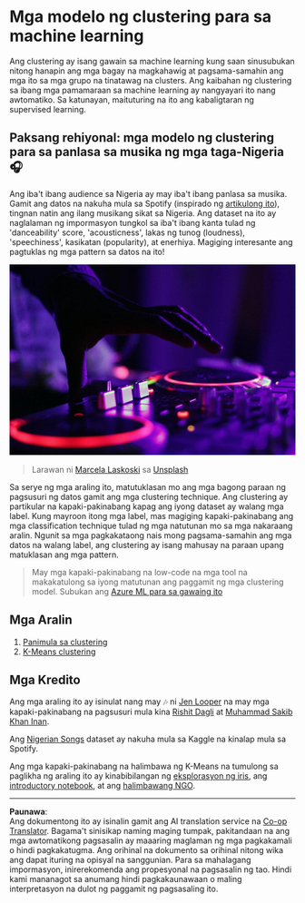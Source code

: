 <!--
CO_OP_TRANSLATOR_METADATA:
{
  "original_hash": "b28a3a4911584062772c537b653ebbc7",
  "translation_date": "2025-08-29T13:18:57+00:00",
  "source_file": "5-Clustering/README.md",
  "language_code": "tl"
}
-->
# Mga modelo ng clustering para sa machine learning

Ang clustering ay isang gawain sa machine learning kung saan sinusubukan nitong hanapin ang mga bagay na magkahawig at pagsama-samahin ang mga ito sa mga grupo na tinatawag na clusters. Ang kaibahan ng clustering sa ibang mga pamamaraan sa machine learning ay nangyayari ito nang awtomatiko. Sa katunayan, maituturing na ito ang kabaligtaran ng supervised learning.

## Paksang rehiyonal: mga modelo ng clustering para sa panlasa sa musika ng mga taga-Nigeria 🎧

Ang iba't ibang audience sa Nigeria ay may iba't ibang panlasa sa musika. Gamit ang datos na nakuha mula sa Spotify (inspirado ng [artikulong ito](https://towardsdatascience.com/country-wise-visual-analysis-of-music-taste-using-spotify-api-seaborn-in-python-77f5b749b421)), tingnan natin ang ilang musikang sikat sa Nigeria. Ang dataset na ito ay naglalaman ng impormasyon tungkol sa iba't ibang kanta tulad ng 'danceability' score, 'acousticness', lakas ng tunog (loudness), 'speechiness', kasikatan (popularity), at enerhiya. Magiging interesante ang pagtuklas ng mga pattern sa datos na ito!

![Isang turntable](../../../translated_images/turntable.f2b86b13c53302dc106aa741de9dc96ac372864cf458dd6f879119857aab01da.tl.jpg)

> Larawan ni <a href="https://unsplash.com/@marcelalaskoski?utm_source=unsplash&utm_medium=referral&utm_content=creditCopyText">Marcela Laskoski</a> sa <a href="https://unsplash.com/s/photos/nigerian-music?utm_source=unsplash&utm_medium=referral&utm_content=creditCopyText">Unsplash</a>
  
Sa serye ng mga araling ito, matutuklasan mo ang mga bagong paraan ng pagsusuri ng datos gamit ang mga clustering technique. Ang clustering ay partikular na kapaki-pakinabang kapag ang iyong dataset ay walang mga label. Kung mayroon itong mga label, mas magiging kapaki-pakinabang ang mga classification technique tulad ng mga natutunan mo sa mga nakaraang aralin. Ngunit sa mga pagkakataong nais mong pagsama-samahin ang mga datos na walang label, ang clustering ay isang mahusay na paraan upang matuklasan ang mga pattern.

> May mga kapaki-pakinabang na low-code na mga tool na makakatulong sa iyong matutunan ang paggamit ng mga clustering model. Subukan ang [Azure ML para sa gawaing ito](https://docs.microsoft.com/learn/modules/create-clustering-model-azure-machine-learning-designer/?WT.mc_id=academic-77952-leestott)

## Mga Aralin

1. [Panimula sa clustering](1-Visualize/README.md)
2. [K-Means clustering](2-K-Means/README.md)

## Mga Kredito

Ang mga araling ito ay isinulat nang may 🎶 ni [Jen Looper](https://www.twitter.com/jenlooper) na may mga kapaki-pakinabang na pagsusuri mula kina [Rishit Dagli](https://rishit_dagli) at [Muhammad Sakib Khan Inan](https://twitter.com/Sakibinan).

Ang [Nigerian Songs](https://www.kaggle.com/sootersaalu/nigerian-songs-spotify) dataset ay nakuha mula sa Kaggle na kinalap mula sa Spotify.

Ang mga kapaki-pakinabang na halimbawa ng K-Means na tumulong sa paglikha ng araling ito ay kinabibilangan ng [eksplorasyon ng iris](https://www.kaggle.com/bburns/iris-exploration-pca-k-means-and-gmm-clustering), ang [introductory notebook](https://www.kaggle.com/prashant111/k-means-clustering-with-python), at ang [halimbawang NGO](https://www.kaggle.com/ankandash/pca-k-means-clustering-hierarchical-clustering).

---

**Paunawa**:  
Ang dokumentong ito ay isinalin gamit ang AI translation service na [Co-op Translator](https://github.com/Azure/co-op-translator). Bagama't sinisikap naming maging tumpak, pakitandaan na ang mga awtomatikong pagsasalin ay maaaring maglaman ng mga pagkakamali o hindi pagkakatugma. Ang orihinal na dokumento sa orihinal nitong wika ang dapat ituring na opisyal na sanggunian. Para sa mahalagang impormasyon, inirerekomenda ang propesyonal na pagsasalin ng tao. Hindi kami mananagot sa anumang hindi pagkakaunawaan o maling interpretasyon na dulot ng paggamit ng pagsasaling ito.